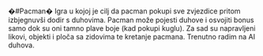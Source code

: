 �#Pacman�
Igra u kojoj je cilj da pacman pokupi sve zvjezdice pritom izbjegnuvši dodir s duhovima.
Pacman može pojesti duhove i osvojiti bonus samo dok su oni tamno plave boje (kad pokupi kuglu).
Za sad su napravljeni likovi, objekti i ploča sa zidovima te kretanje pacmana.
Trenutno radim na AI duhova.
